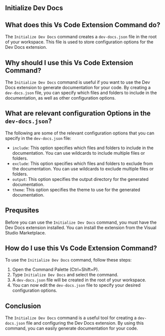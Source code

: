 
  
   ## **Initialize Dev Docs**

## What does this Vs Code Extension Command do?

The `Initialize Dev Docs` command creates a `dev-docs.json` file in the root of your workspace. This file is used to store configuration options for the Dev Docs extension.

## Why should I use this Vs Code Extension Command?

The `Initialize Dev Docs` command is useful if you want to use the Dev Docs extension to generate documentation for your code. By creating a `dev-docs.json` file, you can specify which files and folders to include in the documentation, as well as other configuration options.

## What are relevant configuration Options in the `dev-docs.json`?

The following are some of the relevant configuration options that you can specify in the `dev-docs.json` file:

* `include`: This option specifies which files and folders to include in the documentation. You can use wildcards to include multiple files or folders.
* `exclude`: This option specifies which files and folders to exclude from the documentation. You can use wildcards to exclude multiple files or folders.
* `output`: This option specifies the output directory for the generated documentation.
* `theme`: This option specifies the theme to use for the generated documentation.

## Prequsites

Before you can use the `Initialize Dev Docs` command, you must have the Dev Docs extension installed. You can install the extension from the Visual Studio Marketplace.

## How do I use this Vs Code Extension Command?

To use the `Initialize Dev Docs` command, follow these steps:

1. Open the Command Palette (Ctrl+Shift+P).
2. Type `Initialize Dev Docs` and select the command.
3. A `dev-docs.json` file will be created in the root of your workspace.
4. You can now edit the `dev-docs.json` file to specify your desired configuration options.

## Conclusion

The `Initialize Dev Docs` command is a useful tool for creating a `dev-docs.json` file and configuring the Dev Docs extension. By using this command, you can easily generate documentation for your code.
  
  